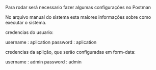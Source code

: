 

Para rodar será necessario fazer algumas configurações no Postman

No arquivo manual do sistema esta maiores informações sobre como 
executar o sistema.


credencias do usuario:

username : aplication
password : aplication


credencias da aplição, que serão configuradas em form-data:

username : admin
password : admin